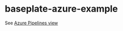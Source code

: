 # baseplate-azure-example

See [Azure Pipelines view](https://dev.azure.com/joeldenning/baseplate-examples/_build)